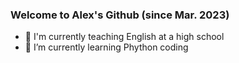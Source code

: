 ### Welcome to Alex's Github (since Mar. 2023)

- 🍇 I'm currently teaching English at a high school
- 🌱 I’m currently learning Phython coding
